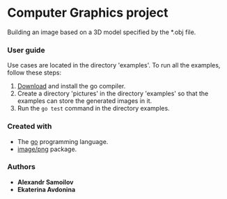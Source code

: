 # Computer Graphics project

Building an image based on a 3D model specified by the *.obj file.

### User guide

Use cases are located in the directory 'examples'.
To run all the examples, follow these steps:
1. [Download](https://golang.org/dl/) and install the go compiler.
2. Create a directory 'pictures' in the directory 'examples' so that the examples can store the generated images in it.
3. Run the `go test` command in the directory examples.

### Created with

* The [go](https://golang.org/) programming language.
* [image/png](https://golang.org/pkg/image/png) package.

### Authors

* **Alexandr Samoilov**
* **Ekaterina Avdonina**